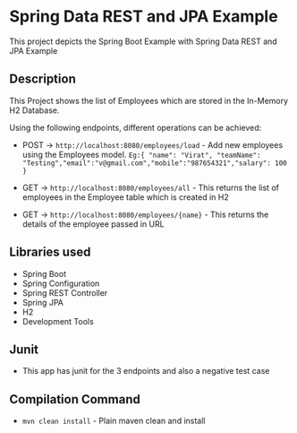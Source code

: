 # Spring Data REST and JPA Example
This project depicts the Spring Boot Example with Spring Data REST and JPA Example

## Description
This Project shows the list of Employees which are stored in the In-Memory H2 Database. 

Using the following endpoints, different operations can be achieved:

- POST -> `http://localhost:8080/employees/load` - Add new employees using the Employees model. 
`Eg:{ "name": "Virat", "teamName": "Testing","email":"v@gmail.com","mobile":"987654321","salary": 100 }`


- GET -> `http://localhost:8080/employees/all` - This returns the list of employees in the Employee table which is created in H2

- GET -> `http://localhost:8080/employees/{name}` - This returns the details of the employee passed in URL

## Libraries used
- Spring Boot
- Spring Configuration
- Spring REST Controller
- Spring JPA
- H2
- Development Tools

## Junit
- This app has junit for the 3 endpoints and also a negative test case

## Compilation Command
- `mvn clean install` - Plain maven clean and install
